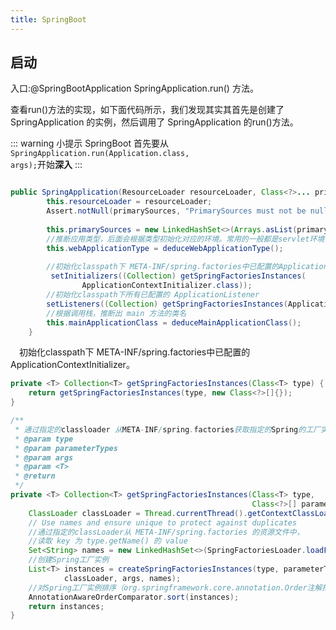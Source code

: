 ```yaml
---
title: SpringBoot
---
```



## 启动
入口:@SpringBootApplication
SpringApplication.run() 方法。

查看run()方法的实现，如下面代码所示，我们发现其实其首先是创建了 SpringApplication 的实例，然后调用了 SpringApplication 的run()方法。

::: warning 小提示
SpringBoot 首先要从 <code>SpringApplication.run(Application.class, args);</code>开始**深入**
:::

```java   

public SpringApplication(ResourceLoader resourceLoader, Class<?>... primarySources) {
		this.resourceLoader = resourceLoader;
		Assert.notNull(primarySources, "PrimarySources must not be null");
       
		this.primarySources = new LinkedHashSet<>(Arrays.asList(primarySources));
        //推断应用类型，后面会根据类型初始化对应的环境。常用的一般都是servlet环境		
        this.webApplicationType = deduceWebApplicationType();
		
        //初始化classpath下 META-INF/spring.factories中已配置的ApplicationContextInitializer
         setInitializers((Collection) getSpringFactoriesInstances(
				ApplicationContextInitializer.class));
        //初始化classpath下所有已配置的 ApplicationListener 
		setListeners((Collection) getSpringFactoriesInstances(ApplicationListener.class));
        //根据调用栈，推断出 main 方法的类名
		this.mainApplicationClass = deduceMainApplicationClass();
	}

```

　初始化classpath下 META-INF/spring.factories中已配置的ApplicationContextInitializer。
```java   
private <T> Collection<T> getSpringFactoriesInstances(Class<T> type) {
    return getSpringFactoriesInstances(type, new Class<?>[]{});
}

/**
 * 通过指定的classloader 从META-INF/spring.factories获取指定的Spring的工厂实例
 * @param type
 * @param parameterTypes
 * @param args
 * @param <T>
 * @return
 */
private <T> Collection<T> getSpringFactoriesInstances(Class<T> type,
                                                      Class<?>[] parameterTypes, Object... args) {
    ClassLoader classLoader = Thread.currentThread().getContextClassLoader();
    // Use names and ensure unique to protect against duplicates
    //通过指定的classLoader从 META-INF/spring.factories 的资源文件中，
    //读取 key 为 type.getName() 的 value
    Set<String> names = new LinkedHashSet<>(SpringFactoriesLoader.loadFactoryNames(type, classLoader));
    //创建Spring工厂实例
    List<T> instances = createSpringFactoriesInstances(type, parameterTypes,
            classLoader, args, names);
    //对Spring工厂实例排序（org.springframework.core.annotation.Order注解指定的顺序）
    AnnotationAwareOrderComparator.sort(instances);
    return instances;
}

```